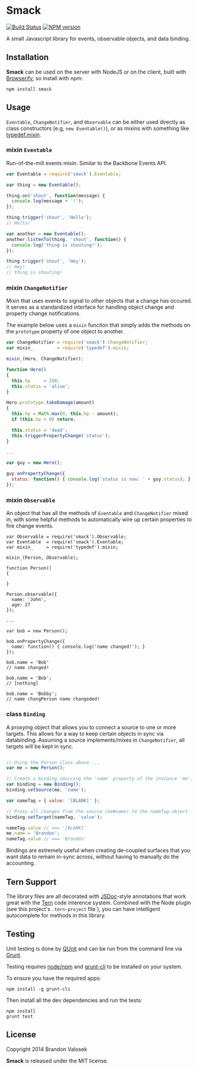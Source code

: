 # Smack

[![Build Status](https://travis-ci.org/bvalosek/smack.png?branch=master)](https://travis-ci.org/bvalosek/smack)
[![NPM version](https://badge.fury.io/js/smack.png)](http://badge.fury.io/js/smack)

A small Javascript library for events, observable objects, and data binding.

## Installation

**Smack** can be used on the server with NodeJS or on the client, built with
[Browserify](http://browserify.org/), so install with npm:

```
npm install smack
```

## Usage

`Eventable`, `ChangeNotifier`, and `Observable` can be either used directly as
class constructors (e.g, `new Eventable()`), or as mixins with something like
[typedef.mixin](https://github.com/bvalosek/typedef).

### mixin `Eventable`

Run-of-the-mill events mixin. Similar to the Backbone Events API.

```javascript
var Eventable = require('smack').Eventable;

var thing = new Eventable();

thing.on('shout', function(message) {
  console.log(message + '!');
});

thing.trigger('shout', 'Hello');
// Hello!

var another = new Eventable();
another.listenTo(thing, 'shout', function() {
  console.log('thing is shouting!');
});

thing.trigger('shout', 'Hey');
// Hey!
// thing is shouting!
```

### mixin `ChangeNotifier`

Mixin that uses events to signal to other objects that a change has occured.
It serves as a standardized interface for handling object change and property
change notifications.

The example below uses a `mixin` funciton that simply adds the methods on the
`prototype` property of one object to another.

```javascript
var ChangeNotifier = require('smack').ChangeNotifier;
var mixin_         = require('typedef').mixin;

mixin_(Hero, ChangeNotifier);

function Hero()
{
  this.hp     = 100;
  this.status = 'alive';
}

Hero.prototype.takeDamage(amount)
{
  this.hp = Math.max(0, this.hp - amount);
  if (this.hp > 0) return;

  this.status = 'dead';
  this.triggerPropertyChange('status');
}

...

var guy = new Hero();

guy.onPropertyChange({
  status: function() { console.log('status is now: ' + guy.status); }
});

```

### mixin `Observable`

An object that has all the methods of `Eventable` and `ChangeNotifier` mixed
in, with some helpful methods to automatically wire up certain properties to
fire change events.

```
var Observable = require('smack').Observable;
var Eventable  = require('smack').Eventable;
var mixin_     = require('typedef').mixin;

mixin_(Person, Observable);

function Person()
{

}

Person.observable({
  name: 'John',
  age: 27
});

...

var bob = new Person();

bob.onPropertyChange({
  name: function() { console.log('name changed!'); }
});

bob.name = 'Bob'
// name changed!

bob.name = 'Bob';
// [nothing]

bob.name = 'Bobby';
// name changPerson name changeded!
```

### class `Binding`

A proxying object that allows you to connect a source to one or more targets.
This allows for a way to keep certain objects in sync via databinding. Assuming
a source implements/mixes in `ChangeNotifier`, all targets will be kept in
sync.

```javascript

// Using the Person class above ...
var me = new Person();

// Create a binding sourcing the 'name' property of the instance 'me'.
var binding = new Binding();
binding.setSource(me, 'name');

var nameTag = { value: '[BLANK]' };

// Proxy all changes from the source (me#name) to the nameTag object
binding.setTarget(nameTag, 'value');

nameTag.value // === '[BLANK]'
me.name = 'Brandon';
nameTag.value // === 'Brandon'
```

Bindings are extremely useful when creating de-coupled surfaces that you want
data to remain in-sync across, without having to manually do the accounting.

## Tern Support

The library files are all decorated with [JSDoc](http://usejsdoc.org/)-style
annotations that work great with the [Tern](http://ternjs.net/) code interence
system. Combined with the Node plugin (see this project's `.tern-project`
file`), you can have intelligent autocomplete for methods in this library.

## Testing

Unit testing is done by [QUnit](http://qunitjs.com/) and can be run from the
command line via [Grunt](http://gruntjs.com/).

Testing requires [node/npm](http://nodejs.org) and
[grunt-cli](https://github.com/gruntjs/grunt-cli) to be installed on your
system.

To ensure you have the required apps:

```
npm install -g grunt-cli
```

Then install all the dev dependencies and run the tests:

```
npm install
grunt test
```

## License
Copyright 2014 Brandon Valosek

**Smack** is released under the MIT license.


